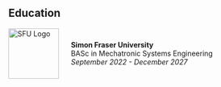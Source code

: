 ## Education

<div align="left">
  <img src="https://www.sfu.ca/favicon.ico" alt="SFU Logo" width="100" height="100" style="vertical-align: middle; margin-right: 20px;">
  <div style="display: inline-block; vertical-align: middle;">
    <strong>Simon Fraser University</strong><br>
    BASc in Mechatronic Systems Engineering<br>
    <em>September 2022 - December 2027</em>
  </div>
</div>

